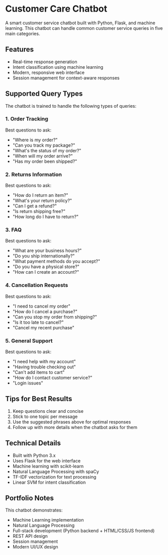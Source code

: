 # Customer Care Chatbot

A smart customer service chatbot built with Python, Flask, and machine learning. This chatbot can handle common customer service queries in five main categories.

## Features

- Real-time response generation
- Intent classification using machine learning
- Modern, responsive web interface
- Session management for context-aware responses

## Supported Query Types

The chatbot is trained to handle the following types of queries:

### 1. Order Tracking
Best questions to ask:
- "Where is my order?"
- "Can you track my package?"
- "What's the status of my order?"
- "When will my order arrive?"
- "Has my order been shipped?"

### 2. Returns Information
Best questions to ask:
- "How do I return an item?"
- "What's your return policy?"
- "Can I get a refund?"
- "Is return shipping free?"
- "How long do I have to return?"

### 3. FAQ
Best questions to ask:
- "What are your business hours?"
- "Do you ship internationally?"
- "What payment methods do you accept?"
- "Do you have a physical store?"
- "How can I create an account?"

### 4. Cancellation Requests
Best questions to ask:
- "I need to cancel my order"
- "How do I cancel a purchase?"
- "Can you stop my order from shipping?"
- "Is it too late to cancel?"
- "Cancel my recent purchase"

### 5. General Support
Best questions to ask:
- "I need help with my account"
- "Having trouble checking out"
- "Can't add items to cart"
- "How do I contact customer service?"
- "Login issues"

## Tips for Best Results

1. Keep questions clear and concise
2. Stick to one topic per message
3. Use the suggested phrases above for optimal responses
4. Follow up with more details when the chatbot asks for them

## Technical Details

- Built with Python 3.x
- Uses Flask for the web interface
- Machine learning with scikit-learn
- Natural Language Processing with spaCy
- TF-IDF vectorization for text processing
- Linear SVM for intent classification

## Portfolio Notes

This chatbot demonstrates:
- Machine Learning implementation
- Natural Language Processing
- Full-stack development (Python backend + HTML/CSS/JS frontend)
- REST API design
- Session management
- Modern UI/UX design
